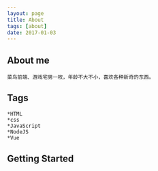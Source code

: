 ```yaml
---
layout: page
title: About
tags: [about]
date: 2017-01-03
---
```


## About me

    菜鸟前端、游戏宅男一枚，年龄不大不小，喜欢各种新奇的东西。

## Tags

    *HTML
    *css
    *JavaScript
    *NodeJS
    *Vue

## Getting Started


